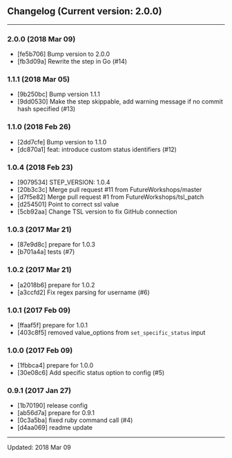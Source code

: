 ## Changelog (Current version: 2.0.0)

-----------------

### 2.0.0 (2018 Mar 09)

* [fe5b706] Bump version to 2.0.0
* [fb3d09a] Rewrite the step in Go (#14)

### 1.1.1 (2018 Mar 05)

* [9b250bc] Bump version 1.1.1
* [9dd0530] Make the step skippable, add warning message if no commit hash specified (#13)

### 1.1.0 (2018 Feb 26)

* [2dd7cfe] Bump version to 1.1.0
* [dc870a1] feat: introduce custom status identifiers (#12)

### 1.0.4 (2018 Feb 23)

* [9079534] STEP_VERSION: 1.0.4
* [20b3c3c] Merge pull request #11 from FutureWorkshops/master
* [d7f5e82] Merge pull request #1 from FutureWorkshops/tsl_patch
* [d254501] Point to correct ssl value
* [5cb92aa] Change TSL version to fix GitHub connection

### 1.0.3 (2017 Mar 21)

* [87e9d8c] prepare for 1.0.3
* [b701a4a] tests (#7)

### 1.0.2 (2017 Mar 21)

* [a2018b6] prepare for 1.0.2
* [a3ccfd2] Fix regex parsing for username (#6)

### 1.0.1 (2017 Feb 09)

* [ffaaf5f] prepare for 1.0.1
* [403c8f5] removed value_options from `set_specific_status` input

### 1.0.0 (2017 Feb 09)

* [1fbbca4] prepare for 1.0.0
* [30e08c6] Add specific status option to config (#5)

### 0.9.1 (2017 Jan 27)

* [1b70190] release config
* [ab56d7a] prepare for 0.9.1
* [0c3a5ba] fixed ruby command call (#4)
* [d4aa069] readme update

-----------------

Updated: 2018 Mar 09